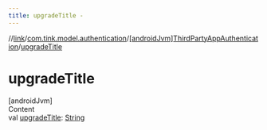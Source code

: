 ```yaml
---
title: upgradeTitle -
---
```

//[link](../../index.md)/[com.tink.model.authentication](../index.md)/[[androidJvm]ThirdPartyAppAuthentication](index.md)/[upgradeTitle](upgrade-title.md)



# upgradeTitle  
[androidJvm]  
Content  
val [upgradeTitle](upgrade-title.md): [String](https://kotlinlang.org/api/latest/jvm/stdlib/kotlin/-string/index.html)  




